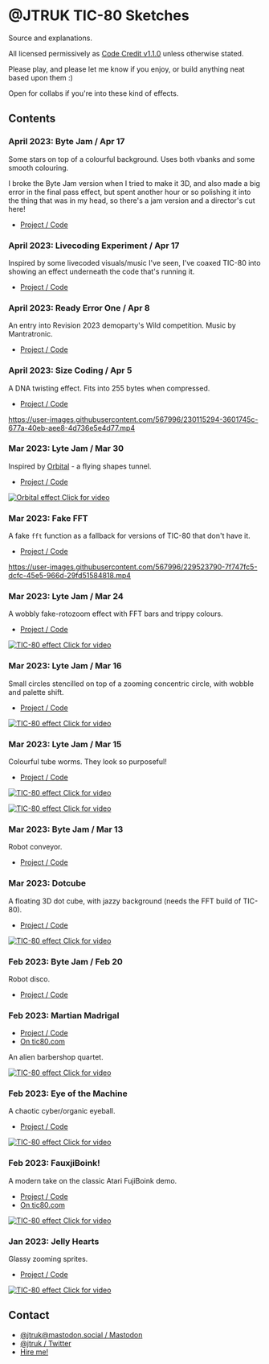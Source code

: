 # @JTRUK TIC-80 Sketches

Source and explanations.

All licensed permissively as [Code Credit v1.1.0](https://codecreditlicense.com/license/1.1.0) unless otherwise stated.

Please play, and please let me know if you enjoy, or build anything neat based upon them :)

Open for collabs if you're into these kind of effects.

## Contents

### April 2023: Byte Jam / Apr 17

Some stars on top of a colourful background. Uses both vbanks and some smooth colouring.

I broke the Byte Jam version when I tried to make it 3D, and also made a big error in the final pass effect, but spent another hour or so polishing it into the thing that was in my head, so there's a jam version and a director's cut here!

- [Project / Code](./bytejam-20230417)

### April 2023: Livecoding Experiment / Apr 17

Inspired by some livecoded visuals/music I've seen, I've coaxed TIC-80 into showing an effect underneath the code that's running it.

- [Project / Code](./livecoding)

### April 2023: Ready Error One / Apr 8

An entry into Revision 2023 demoparty's Wild competition. Music by Mantratronic.

- [Project / Code](./readyerrorone)

### April 2023: Size Coding / Apr 5

A DNA twisting effect. Fits into 255 bytes when compressed.

- [Project / Code](./sizecode-20230405)

https://user-images.githubusercontent.com/567996/230115294-3601745c-677a-40eb-aee8-4d736e5e4d77.mp4

### Mar 2023: Lyte Jam / Mar 30

Inspired by [Orbital](https://www.orbitalofficial.com/) - a flying shapes tunnel.

- [Project / Code](./lytejam-20230330)

[![Orbital effect](https://user-images.githubusercontent.com/567996/229347340-7081dcad-9775-44ce-92cf-0ee5b595bc2d.gif)  Click for video](https://user-images.githubusercontent.com/567996/229346989-8b02d147-87be-4ce4-b083-6ff42f24c749.mp4 "Orbital effect")

### Mar 2023: Fake FFT

A fake `fft` function as a fallback for versions of TIC-80 that don't have it.

- [Project / Code](./fake-fft)

https://user-images.githubusercontent.com/567996/229523790-7f747fc5-dcfc-45e5-966d-29fd51584818.mp4


### Mar 2023: Lyte Jam / Mar 24

A wobbly fake-rotozoom effect with FFT bars and trippy colours.

- [Project / Code](./lytejam-20230324)

[![TIC-80 effect](https://user-images.githubusercontent.com/567996/229347708-82b6e99d-e2d2-4ec2-966b-dd4e2c63fdfa.gif)  Click for video](https://user-images.githubusercontent.com/567996/229347709-3a8b916e-d5bc-46fa-97e7-81eba3f4e634.mp4 "TIC-80 effect")

### Mar 2023: Lyte Jam / Mar 16

Small circles stencilled on top of a zooming concentric circle, with wobble and palette shift.

- [Project / Code](./lytejam-20230316)

[![TIC-80 effect](https://user-images.githubusercontent.com/567996/229347928-0e0684af-a1a7-4c71-bc43-252aa400e861.gif)  Click for video](https://user-images.githubusercontent.com/567996/229347925-fd087022-3d54-4c31-abb5-d544f23b8f92.mp4 "TIC-80 effect")

### Mar 2023: Lyte Jam / Mar 15

Colourful tube worms. They look so purposeful!

- [Project / Code](./lytejam-20230315)

[![TIC-80 effect](https://user-images.githubusercontent.com/567996/229349479-324d2fe4-4bd2-494a-9a31-437bec5ac883.gif)  Click for video](https://user-images.githubusercontent.com/567996/229349482-5dfc852c-5202-48cf-a974-fa2ecd34d410.mp4 "TIC-80 effect")  


[![TIC-80 effect](https://user-images.githubusercontent.com/567996/229349485-99723048-5aa6-43ac-9dda-d7363919ddb5.gif)  Click for video](https://user-images.githubusercontent.com/567996/229349489-01e1f5a0-922f-4a26-a976-299be5e8c843.mp4 "TIC-80 effect")

### Mar 2023: Byte Jam / Mar 13

Robot conveyor.

- [Project / Code](./bytejam-20230313)

### Mar 2023: Dotcube

A floating 3D dot cube, with jazzy background (needs the FFT build of TIC-80).

- [Project / Code](./dotcube)

[![TIC-80 effect](https://user-images.githubusercontent.com/567996/229348163-49509aa9-3ce2-46ca-b24d-0189857fcd7c.gif)  Click for video](https://user-images.githubusercontent.com/567996/229348165-fdf58819-0ef0-40ca-9aef-01fa34a387fd.mp4 "TIC-80 effect")

### Feb 2023: Byte Jam / Feb 20

Robot disco.

- [Project / Code](./bytejam-20230220)

### Feb 2023: Martian Madrigal

- [Project / Code](./martian-madrigal)
- [On tic80.com](https://tic80.com/play?cart=3296)

An alien barbershop quartet.

[![TIC-80 effect](https://user-images.githubusercontent.com/567996/229348437-e101b924-4e0c-41a1-8849-db61d6dd1156.gif)  Click for video](https://user-images.githubusercontent.com/567996/229348340-32c04a6f-b1a0-402b-aec6-b599357effde.mp4 "TIC-80 effect")

### Feb 2023: Eye of the Machine

A chaotic cyber/organic eyeball.

- [Project / Code](./eye-of-the-machine)

[![TIC-80 effect](https://user-images.githubusercontent.com/567996/229348650-14026e85-b8dd-44e6-be8a-f28150934831.gif)  Click for video](https://user-images.githubusercontent.com/567996/229348655-dd771a85-1641-440b-a00f-0166472ff6df.mp4 "TIC-80 effect")

### Feb 2023: FauxjiBoink!

A modern take on the classic Atari FujiBoink demo.

- [Project / Code](./fauxjiboink)
- [On tic80.com](https://tic80.com/play?cart=3297)

[![TIC-80 effect](https://user-images.githubusercontent.com/567996/229348932-f57722dc-c2cf-4163-bc48-58f130c59269.gif)  Click for video](https://user-images.githubusercontent.com/567996/229349144-263a0816-ca38-4442-830c-a9c3c231b8bd.mp4 "TIC-80 effect")

### Jan 2023: Jelly Hearts

Glassy zooming sprites.

- [Project / Code](./jelly-hearts)

[![TIC-80 effect](https://user-images.githubusercontent.com/567996/229349245-e323b741-3c6d-4315-8fae-6b14970c2f56.gif)  Click for video](https://user-images.githubusercontent.com/567996/229349246-e709c4c8-2783-4802-8a84-09213d2192de.mp4 "TIC-80 effect")

## Contact

- [@jtruk@mastodon.social / Mastodon](https://mastodon.social/@jtruk)
- [@jtruk / Twitter](https://twitter.com/jtruk)
- [Hire me!](https://www.creativenucleus.com)
